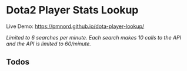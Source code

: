 # Dota2 Player Stats Lookup

Live Demo: https://pmnord.github.io/dota-player-lookup/

_Limited to 6 searches per minute. Each search makes 10 calls to the API and the API is limited to 60/minute._

## Todos
